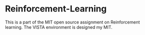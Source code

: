 # Reinforcement-Learning


This is a part of the MIT open source assignment on Reinforcement learning. The VISTA environment is designed my MIT.
